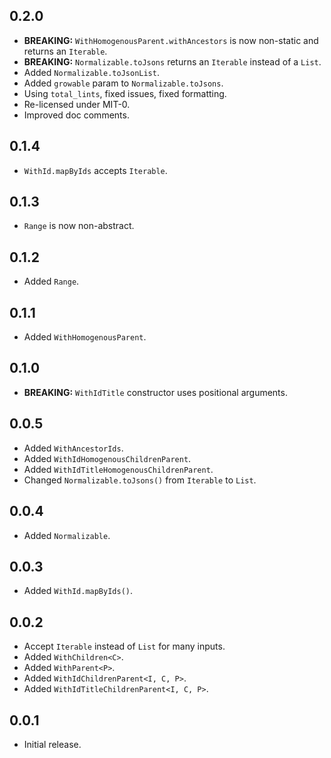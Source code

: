 ## 0.2.0

* **BREAKING:** `WithHomogenousParent.withAncestors` is now non-static and returns an `Iterable`.
* **BREAKING:** `Normalizable.toJsons` returns an `Iterable` instead of a `List`.
* Added `Normalizable.toJsonList`.
* Added `growable` param to `Normalizable.toJsons`.
* Using `total_lints`, fixed issues, fixed formatting.
* Re-licensed under MIT-0.
* Improved doc comments.

## 0.1.4

* `WithId.mapByIds` accepts `Iterable`.

## 0.1.3

* `Range` is now non-abstract.

## 0.1.2

* Added `Range`.

## 0.1.1

* Added `WithHomogenousParent`.

## 0.1.0

* **BREAKING:** `WithIdTitle` constructor uses positional arguments.

## 0.0.5

* Added `WithAncestorIds`.
* Added `WithIdHomogenousChildrenParent`.
* Added `WithIdTitleHomogenousChildrenParent`.
* Changed `Normalizable.toJsons()` from `Iterable` to `List`.

## 0.0.4

* Added `Normalizable`.

## 0.0.3

* Added `WithId.mapByIds()`.

## 0.0.2

* Accept `Iterable` instead of `List` for many inputs.
* Added `WithChildren<C>`.
* Added `WithParent<P>`.
* Added `WithIdChildrenParent<I, C, P>`.
* Added `WithIdTitleChildrenParent<I, C, P>`.

## 0.0.1

* Initial release.
